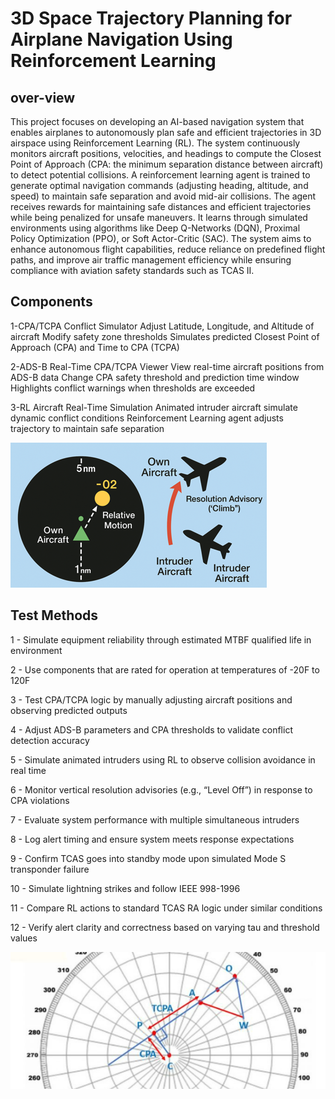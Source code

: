# 3D Space Trajectory Planning for Airplane Navigation Using Reinforcement Learning
## over-view
This project focuses on developing an AI-based navigation system that enables airplanes to autonomously plan safe and efficient trajectories in 3D airspace using Reinforcement Learning (RL). The system continuously monitors aircraft positions, velocities, and headings to compute the Closest Point of Approach (CPA: the minimum separation distance between aircraft) to detect potential collisions.
A reinforcement learning agent is trained to generate optimal navigation commands (adjusting heading, altitude, and speed) to maintain safe separation and avoid mid-air collisions. The agent receives rewards for maintaining safe distances and efficient trajectories while being penalized for unsafe maneuvers. It learns through simulated environments using algorithms like Deep Q-Networks (DQN), Proximal Policy Optimization (PPO), or Soft Actor-Critic (SAC).
The system aims to enhance autonomous flight capabilities, reduce reliance on predefined flight paths, and improve air traffic management efficiency while ensuring compliance with aviation safety standards such as TCAS II.

## Components
1-CPA/TCPA Conflict Simulator
Adjust Latitude, Longitude, and Altitude of aircraft
Modify safety zone thresholds
Simulates predicted Closest Point of Approach (CPA) and Time to CPA (TCPA)

2-ADS-B Real-Time CPA/TCPA Viewer
View real-time aircraft positions from ADS-B data
Change CPA safety threshold and prediction time window
Highlights conflict warnings when thresholds are exceeded

3-RL Aircraft Real-Time Simulation
Animated intruder aircraft simulate dynamic conflict conditions
Reinforcement Learning agent adjusts trajectory to maintain safe separation

![alt text](image.png)
## Test Methods
1 - Simulate equipment reliability through estimated MTBF qualified life in environment

2 - Use components that are rated for operation at temperatures of -20F to 120F

3 - Test CPA/TCPA logic by manually adjusting aircraft positions and observing predicted outputs

4 - Adjust ADS-B parameters and CPA thresholds to validate conflict detection accuracy

5 - Simulate animated intruders using RL to observe collision avoidance in real time

6 - Monitor vertical resolution advisories (e.g., “Level Off”) in response to CPA violations

7 - Evaluate system performance with multiple simultaneous intruders

8 - Log alert timing and ensure system meets response expectations

9 - Confirm TCAS goes into standby mode upon simulated Mode S transponder failure

10 - Simulate lightning strikes and follow IEEE 998-1996

11 - Compare RL actions to standard TCAS RA logic under similar conditions

12 - Verify alert clarity and correctness based on varying tau and threshold values


![alt text](image-1.png)
